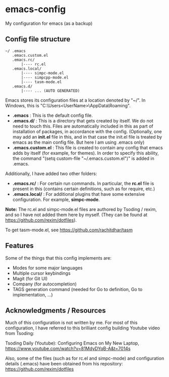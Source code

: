 # emacs-config
My configuration for emacs (as a backup)

## Config file structure

```
~/ .emacs
   .emacs.custom.el
   .emacs.rc/
       |---- rc.el
   .emacs.local/
       |---- simpc-mode.el
       |---- simpcpp-mode.el
       |---- tasm-mode.el
   .emacs.d/
       |---- ... (AUTO GENERATED)
```

Emacs stores its configuration files at a location denoted by "~/". In Windows, this is "C:\Users\<UserName>\AppData\Roaming\".

- **.emacs** : This is the default config file.
- **.emacs.d/** : This is a directory that gets created by itself. We do not need to touch this. Files are automatically included in this as part of installation of packages, in accordance with the config. (Optionally, one may add an **init.el** file in this, and in that case the init.el file is treated by emacs as the main config file. But here I am using .emacs only)
- **.emacs.custom.el** : This file is created to contain any config that emacs adds by itself (for example, for themes). In order to specify this ability, the command "(setq custom-file "~/.emacs.custom.el")" is added in .emacs.

Additionally, I have added two other folders:

- **.emacs.rc/** : For certain run commands. In particular, the **rc.el** file is present in this (contains certain definitions, such as for require, etc.)
- **.emacs.local/** : For additional plugins that have some extensive configuration. For example, **simpc-mode**.

**Note:** The rc.el and simpc-mode.el files are authored by Tsoding / rexim, and so I have not added them here by myself. (They can be found at https://github.com/rexim/dotfiles).

To get tasm-mode.el, see https://github.com/rachitdhar/tasm

## Features

Some of the things that this config implements are:

- Modes for some major languages
- Multiple cursor keybindings
- Magit (for Git UI)
- Company (for autocompletion)
- TAGS generation command (needed for Go to definition, Go to implementation, ...)

## Acknowledgments / Resources

Much of this configuration is not written by me. For most of this configuration, I have referred to this brilliant config building Youtube video from Tsoding:

Tsoding Daily (Youtube): Configuring Emacs on My New Laptop, https://www.youtube.com/watch?v=81MdyDYqB-A&t=7014s

Also, some of the files (such as for rc.el and simpc-mode) and configuration details (.emacs) have been obtained from his repository:
https://github.com/rexim/dotfiles
